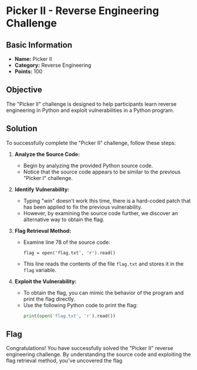 # Picker II - Reverse Engineering Challenge

## Basic Information
- **Name:** Picker II
- **Category:** Reverse Engineering
- **Points:** 100

## Objective
The "Picker II" challenge is designed to help participants learn reverse engineering in Python and exploit vulnerabilities in a Python program.

## Solution
To successfully complete the "Picker II" challenge, follow these steps:

1. **Analyze the Source Code:**
   - Begin by analyzing the provided Python source code.
   - Notice that the source code appears to be similar to the previous "Picker I" challenge.

2. **Identify Vulnerability:**
   - Typing "win" doesn't work this time, there is a hard-coded patch that has been applied to fix the previous vulnerability.
   - However, by examining the source code further, we discover an alternative way to obtain the flag.

3. **Flag Retrieval Method:**
   - Examine line 78 of the source code:
     ```
     flag = open('flag.txt', 'r').read()
     ```
   - This line reads the contents of the file `flag.txt` and stores it in the `flag` variable.

4. **Exploit the Vulnerability:**
   - To obtain the flag, you can mimic the behavior of the program and print the flag directly.
   - Use the following Python code to print the flag:
     ```python
     print(open('flag.txt', 'r').read())
     ```

## Flag
Congratulations! You have successfully solved the "Picker II" reverse engineering challenge. By understanding the source code and exploiting the flag retrieval method, you've uncovered the flag

